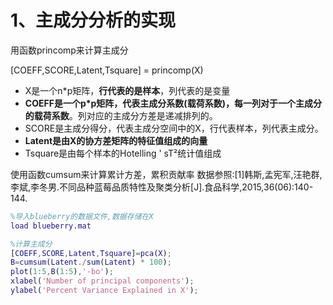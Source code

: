 # 1、主成分分析的实现
用函数princomp来计算主成分

[COEFF,SCORE,Latent,Tsquare] = princomp(X)
* X是一个n*p矩阵，<b>行代表的是样本</b>，列代表的是变量
* <b>COEFF是一个p*p矩阵，代表主成分系数(载荷系数)，每一列对于一个主成分的载荷系数</b>。列对应的主成分方差是递减排列的。
* SCORE是主成分得分，代表主成分空间中的X，行代表样本，列代表主成分。
* <b>Latent是由X的协方差矩阵的特征值组成的向量</b>
* Tsquare是由每个样本的Hotelling ' sT²统计值组成

使用函数cumsum来计算累计方差，累积贡献率
数据参照:[1]韩斯,孟宪军,汪艳群,李斌,李冬男.不同品种蓝莓品质特性及聚类分析[J].食品科学,2015,36(06):140-144.
~~~matlab
%导入blueberry的数据文件,数据存储在X
load blueberry.mat

%计算主成分
[COEFF,SCORE,Latent,Tsquare]=pca(X);
B=cumsum(Latent./sum(Latent) * 100);
plot(1:5,B(1:5),'-bo'); 
xlabel('Number of principal components');
ylabel('Percent Variance Explained in X');
~~~

